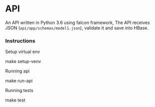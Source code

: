 # API

An API written in Python 3.6 using falcon framework,
The API receives JSON (`api/app/schemas/model1.json`),
validate it and save into HBase.

### Instructions

Setup virtual env

  make setup-venv

Running api
  
  make run-api

Running tests
  
  make test
